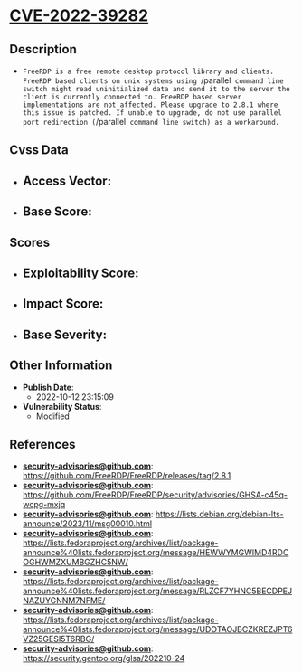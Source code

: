 
# [CVE-2022-39282](https://github.com/FreeRDP/FreeRDP/releases/tag/2.8.1)

## Description

- `FreeRDP is a free remote desktop protocol library and clients. FreeRDP based clients on unix systems using `/parallel` command line switch might read uninitialized data and send it to the server the client is currently connected to. FreeRDP based server implementations are not affected. Please upgrade to 2.8.1 where this issue is patched. If unable to upgrade, do not use parallel port redirection (`/parallel` command line switch) as a workaround.`

## Cvss Data

- **Access Vector**:
  - 
- **Base Score**:
  - 

## Scores

- **Exploitability Score**:
  - 
- **Impact Score**:
  - 
- **Base Severity**:
  - 

## Other Information

- **Publish Date**:
  - 2022-10-12 23:15:09
- **Vulnerability Status**:
  - Modified

## References

- **security-advisories@github.com**: https://github.com/FreeRDP/FreeRDP/releases/tag/2.8.1
- **security-advisories@github.com**: https://github.com/FreeRDP/FreeRDP/security/advisories/GHSA-c45q-wcpg-mxjq
- **security-advisories@github.com**: https://lists.debian.org/debian-lts-announce/2023/11/msg00010.html
- **security-advisories@github.com**: https://lists.fedoraproject.org/archives/list/package-announce%40lists.fedoraproject.org/message/HEWWYMGWIMD4RDCOGHWMZXUMBGZHC5NW/
- **security-advisories@github.com**: https://lists.fedoraproject.org/archives/list/package-announce%40lists.fedoraproject.org/message/RLZCF7YHNC5BECDPEJNAZUYGNNM7NFME/
- **security-advisories@github.com**: https://lists.fedoraproject.org/archives/list/package-announce%40lists.fedoraproject.org/message/UDOTAOJBCZKREZJPT6VZ25GESI5T6RBG/
- **security-advisories@github.com**: https://security.gentoo.org/glsa/202210-24
